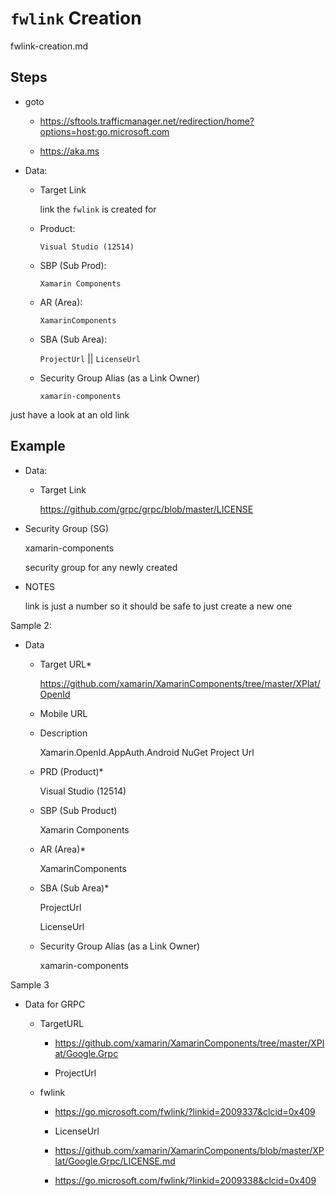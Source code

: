 # `fwlink` Creation

fwlink-creation.md

## Steps
*   goto 

    *   https://sftools.trafficmanager.net/redirection/home?options=host:go.microsoft.com

    *   https://aka.ms

*   Data:

    *   Target Link

        link the `fwlink` is created for

    *   Product: 
    
        `Visual Studio (12514)`

    *   SBP (Sub Prod): 
    
        `Xamarin Components`

    *   AR (Area): 
    
        `XamarinComponents`

    *   SBA (Sub Area): 
    
        `ProjectUrl` || `LicenseUrl`

    *   Security Group Alias (as a Link Owner) 

        `xamarin-components`


just have a look at an old link


## Example

*   Data:

    *   Target Link

        https://github.com/grpc/grpc/blob/master/LICENSE

*   Security Group (SG)

    xamarin-components 
    
    security group for any newly created

*   NOTES

    link is just a number so it should be safe to just create a new one

Sample 2:

*   Data

    *   Target URL* 

        https://github.com/xamarin/XamarinComponents/tree/master/XPlat/OpenId

    *   Mobile URL 
        
    *   Description 

        Xamarin.OpenId.AppAuth.Android NuGet Project Url

    *   PRD (Product)*

        Visual Studio (12514)

    *   SBP (Sub Product) 

        Xamarin Components

    *   AR (Area)* 

        XamarinComponents

    *   SBA (Sub Area)* 

        ProjectUrl

        LicenseUrl

    *   Security Group Alias (as a Link Owner) 

        xamarin-components


Sample 3

*   Data for GRPC

    *   TargetURL
    
        *   https://github.com/xamarin/XamarinComponents/tree/master/XPlat/Google.Grpc

        *   ProjectUrl

    *   fwlink
    
        *   https://go.microsoft.com/fwlink/?linkid=2009337&clcid=0x409

        *   LicenseUrl

        *   https://github.com/xamarin/XamarinComponents/blob/master/XPlat/Google.Grpc/LICENSE.md

        *   https://go.microsoft.com/fwlink/?linkid=2009338&clcid=0x409